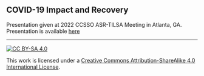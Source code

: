 ## COVID-19 Impact and Recovery

Presentation given at 2022 CCSSO ASR-TILSA Meeting in Atlanta, GA. Presentation is available [here](https://dbetebenner.github.io/TILSA_2022_Covid_19_Impact_Recovery/Covid_Academic_Impact_and_Recovery.html#1)

---

[![CC BY-SA 4.0][cc-by-sa-image]][cc-by-sa]

This work is licensed under a
[Creative Commons Attribution-ShareAlike 4.0 International License][cc-by-sa].

[cc-by-sa]: http://creativecommons.org/licenses/by-sa/4.0/
[cc-by-sa-image]: https://licensebuttons.net/l/by-sa/4.0/88x31.png
[cc-by-sa-shield]: https://img.shields.io/badge/License-CC%20BY--SA%204.0-lightgrey.svg
